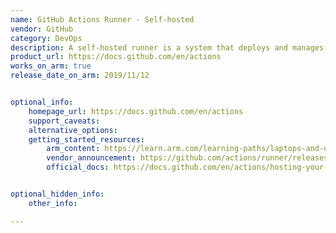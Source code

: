 ```yaml
---
name: GitHub Actions Runner - Self-hosted
vendor: GitHub
category: DevOps
description: A self-hosted runner is a system that deploys and manages the execution of jobs from GitHub Actions on GitHub.com. Self-hosted runners can be physical, virtual, in a container, on-premises, or in a cloud.
product_url: https://docs.github.com/en/actions
works_on_arm: true
release_date_on_arm: 2019/11/12


optional_info:
    homepage_url: https://docs.github.com/en/actions
    support_caveats:
    alternative_options:
    getting_started_resources:
        arm_content: https://learn.arm.com/learning-paths/laptops-and-desktops/windows_cicd_github/runner-setup/
        vendor_announcement: https://github.com/actions/runner/releases/tag/v2.161.0
        official_docs: https://docs.github.com/en/actions/hosting-your-own-runners/managing-self-hosted-runners/about-self-hosted-runners


optional_hidden_info:
    other_info:

---
```

